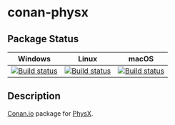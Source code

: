 # conan-physx

## Package Status

| Windows | Linux | macOS |
|:-------:|:-----:|:-----:|
|[![Build status](https://ci.appveyor.com/api/projects/status/d65ew35tacckxtha/branch/testing%2F4.1.1?svg=true)](https://ci.appveyor.com/project/SpaceIm/conan-physx)|[![Build status](https://github.com/SpaceIm/conan-physx/workflows/.github/workflows/linux.yml/badge.svg?branch=testing%2F4.1.1)](https://github.com/SpaceIm/conan-physx/actions/workflows/linux.yml?query=branch%3Atesting%2F4.1.1)|[![Build status](https://github.com/SpaceIm/conan-physx/workflows/.github/workflows/macos.yml/badge.svg?branch=testing%2F4.1.1)](https://github.com/SpaceIm/conan-physx/actions/workflows/macos.yml?query=branch%3Atesting%2F4.1.1)|

## Description

[Conan.io](https://conan.io) package for [PhysX](https://github.com/NVIDIAGameWorks/PhysX).
